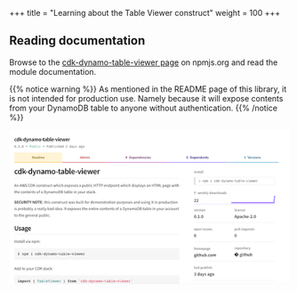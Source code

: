 +++
title = "Learning about the Table Viewer construct"
weight = 100
+++

## Reading documentation

Browse to the [cdk-dynamo-table-viewer
page](https://www.npmjs.com/package/cdk-dynamo-table-viewer) on npmjs.org and
read the module documentation.

{{% notice warning %}}
As mentioned in the README page of this library, it is not intended for production use. Namely because
it will expose contents from your DynamoDB table to anyone without authentication.
{{% /notice %}}

![](./table-viewer-npm.png)

